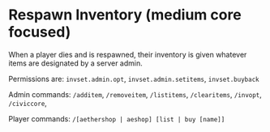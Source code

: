 # Respawn Inventory (medium core focused)
When a player dies and is respawned, their inventory is given whatever items are designated by a server admin.

Permissions are: ``invset.admin.opt``, ``invset.admin.setitems``, ``invset.buyback``

Admin commands: ``/additem``,  ``/removeitem``, ``/listitems``, ``/clearitems``, ``/invopt``, ``/civiccore``, 

Player commands: ``/[aethershop | aeshop] [list | buy [name]] ``
